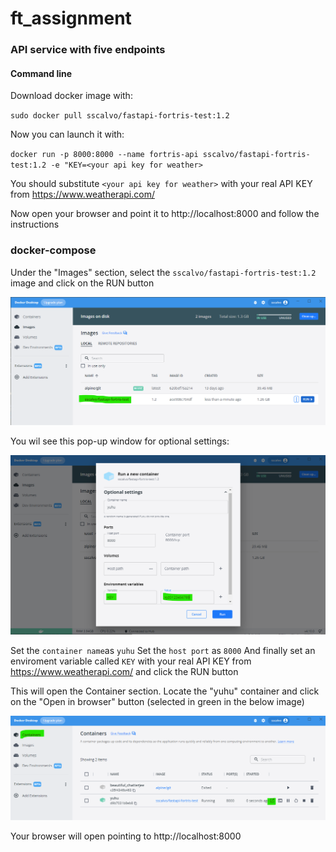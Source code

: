 # ft_assignment
### API service with five endpoints

#### Command line
Download docker image with:

`sudo docker pull sscalvo/fastapi-fortris-test:1.2`

Now you can launch it with:

`docker run -p 8000:8000 --name fortris-api sscalvo/fastapi-fortris-test:1.2 -e "KEY=<your api key for weather>`

You should substitute `<your api key for weather>` with your real API KEY from  https://www.weatherapi.com/

Now open your browser and point it to http://localhost:8000 and follow the instructions

### docker-compose

Under the "Images" section, select the `sscalvo/fastapi-fortris-test:1.2` image and click on the RUN button

![image](./img/launch_docker-compose.png)

You wil see this pop-up window for optional settings:

![image](./img/env_var_KEY.png)

Set the `container name`as `yuhu`
Set the `host port` as `8000`
And finally set an enviroment variable called `KEY` with your real API KEY from  https://www.weatherapi.com/
and click the RUN button

This will open the Container section. Locate the "yuhu" container and click on the "Open in browser" button (selected in green in the below image)

![image](./img/run_container.png)

Your browser will open pointing to http://localhost:8000



